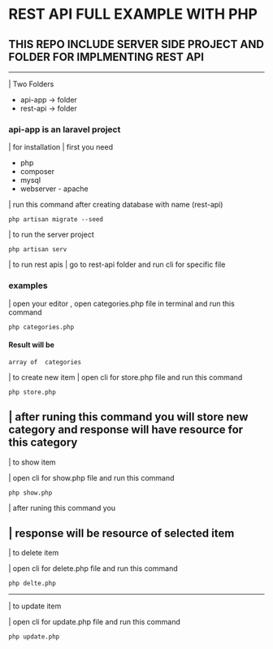 # REST API FULL EXAMPLE WITH PHP
## THIS REPO INCLUDE SERVER SIDE PROJECT AND FOLDER FOR IMPLMENTING REST API 
---
| Two Folders 
* api-app -> folder
* rest-api -> folder

### api-app is an laravel project 
| for installation
| first you need 
* php 
* composer 
* mysql
* webserver - apache
  
| run this command after creating database with name (rest-api)
```shell
php artisan migrate --seed 
```
| to run the server project 
```shell
php artisan serv
```

| to run rest apis 
| go to rest-api folder and run cli for specific file 

### examples 
| open your editor , open categories.php file in terminal and run this command
```shell
php categories.php
```
#### Result will be 
```shell
array of  categories
``` 
| to create new item 
| open cli for store.php file and run this command 
```shell
php store.php
``` 
| after runing this command you will store new category and response will have resource for this category 
------

| to show item 

| open cli for show.php file and run this command 
```shell
php show.php
``` 
| after runing this command you

| response will be resource of selected item 
-----

| to delete item

| open cli for delete.php file and run this command 
```shell
php delte.php
``` 
-----

| to update item

| open cli for update.php file and run this command 
```shell
php update.php
``` 


